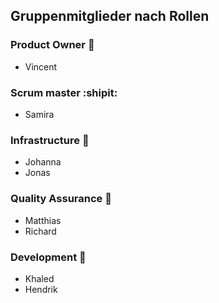 ## Gruppenmitglieder nach Rollen

### Product Owner :crown:
* Vincent

### Scrum master :shipit:
* Samira

### Infrastructure :rocket:
* Johanna
* Jonas

### Quality Assurance :traffic_light:
* Matthias
* Richard

### Development :toilet:
* Khaled
* Hendrik

